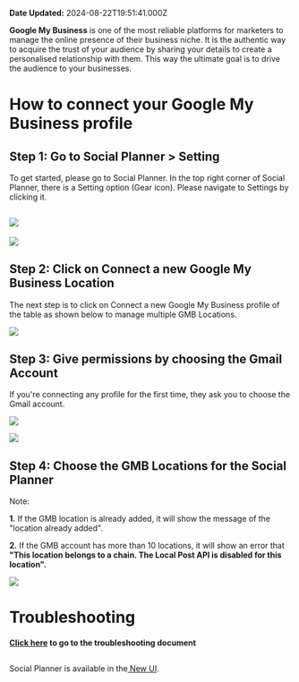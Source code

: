 **Date Updated:** 2024-08-22T19:51:41.000Z

**Google My Business** is one of the most reliable platforms for marketers to manage the online presence of their business niche. It is the authentic way to acquire the trust of your audience by sharing your details to create a personalised relationship with them. This way the ultimate goal is to drive the audience to your businesses.

# **How to connect your Google My Business profile**

## **Step 1:** Go to Social Planner > Setting

  
To get started, please go to Social Planner. In the top right corner of Social Planner, there is a Setting option (Gear icon). Please navigate to Settings by clicking it.  
  
  
## ![](https://s3.amazonaws.com/cdn.freshdesk.com/data/helpdesk/attachments/production/155031510854/original/wCa5B6t6GeiW7bRyqxP-Sut8vYt8uS6oDg.png?1724336497)

  
![](https://s3.amazonaws.com/cdn.freshdesk.com/data/helpdesk/attachments/production/48194295817/original/R_AEutuiLSoGHG4RoyS1ehL4-pOlJrJWPA.png?1645732208)

  
## **Step 2:** Click on Connect a new Google My Business Location

  
The next step is to click on Connect a new Google My Business profile of the table as shown below to manage multiple GMB Locations.  

![](https://s3.amazonaws.com/cdn.freshdesk.com/data/helpdesk/attachments/production/155025796574/original/CfqsfiqraGSEgU8pf_6YWNyyJ3gojGtRPg.png?1715280289)

## **Step 3:** Give permissions by choosing the Gmail Account  
If you're connecting any profile for the first time, they ask you to choose the Gmail account.

![](https://s3.amazonaws.com/cdn.freshdesk.com/data/helpdesk/attachments/production/48194296716/original/juNrLV5WYYIL_SIB-WQuAvwXnrZxshp0rw.png?1645732508)

![](https://s3.amazonaws.com/cdn.freshdesk.com/data/helpdesk/attachments/production/48194297151/original/Z7w49TYhnKHf-pLMaydf6Yh2s65bkbQWpA.png?1645732536)
  
  
## **Step 4:** Choose the GMB Locations for the Social Planner

  
Note:

**1.** If the GMB location is already added, it will show the message of the "location already added".

**2.** If the GMB account has more than 10 locations, it will show an error that **"This location belongs to a chain. The Local Post API is disabled for this location".**

  
![](https://s3.amazonaws.com/cdn.freshdesk.com/data/helpdesk/attachments/production/48197298755/original/fu5U6n9gQ7bXMOo3cutGT-fVXBa-6WDJFA.png?1646389163)
  
  
# **Troubleshooting**

#### [Click here](https://help.gohighlevel.com/support/solutions/articles/48001210696-google-my-business-publishing-troubleshooting) to go to the troubleshooting document

  
## 

Social Planner is available in the[ New UI](https://help.gohighlevel.com/en/support/solutions/articles/48001202113).
  
  
##   

  